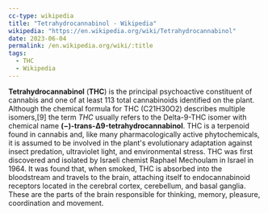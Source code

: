 ```yaml
---
cc-type: wikipedia
title: "Tetrahydrocannabinol - Wikipedia"
wikipedia: "https://en.wikipedia.org/wiki/Tetrahydrocannabinol"
date: 2023-06-04
permalink: /en.wikipedia.org/wiki/:title
tags:
  - THC
  - Wikipedia
---
```

**Tetrahydrocannabinol** (**THC**) is the principal psychoactive constituent of cannabis and one of at least 113 total cannabinoids identified on the plant. Although the chemical formula for THC (C21H30O2) describes multiple isomers,[9] the term *THC* usually refers to the Delta-9-THC isomer with chemical name **(−)-trans-Δ9-tetrahydrocannabinol**. THC is a terpenoid found in cannabis and, like many pharmacologically active phytochemicals, it is assumed to be involved in the plant's evolutionary adaptation against insect predation, ultraviolet light, and environmental stress. THC was first discovered and isolated by Israeli chemist Raphael Mechoulam in Israel in 1964. It was found that, when smoked, THC is absorbed into the bloodstream and travels to the brain, attaching itself to endocannabinoid receptors located in the cerebral cortex, cerebellum, and basal ganglia. These are the parts of the brain responsible for thinking, memory, pleasure, coordination and movement. 